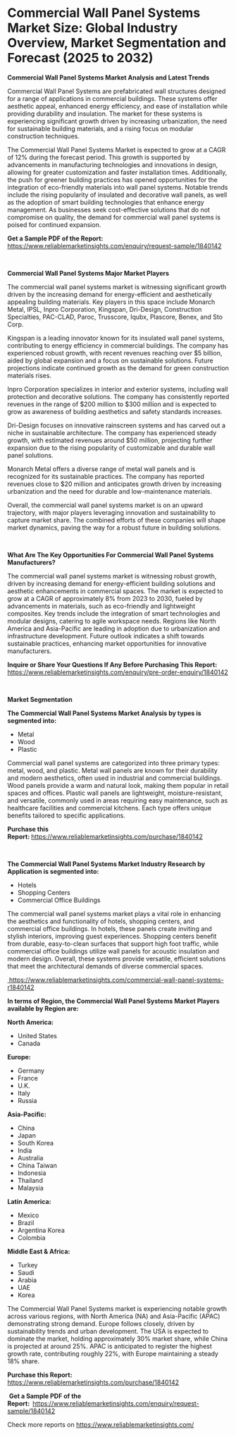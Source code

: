 <p><h1>Commercial Wall Panel Systems Market Size: Global Industry Overview, Market Segmentation and Forecast (2025 to 2032)</h1></p><p><strong>Commercial Wall Panel Systems Market Analysis and Latest Trends</strong></p>
<p><p>Commercial Wall Panel Systems are prefabricated wall structures designed for a range of applications in commercial buildings. These systems offer aesthetic appeal, enhanced energy efficiency, and ease of installation while providing durability and insulation. The market for these systems is experiencing significant growth driven by increasing urbanization, the need for sustainable building materials, and a rising focus on modular construction techniques.</p><p>The Commercial Wall Panel Systems Market is expected to grow at a CAGR of 12% during the forecast period. This growth is supported by advancements in manufacturing technologies and innovations in design, allowing for greater customization and faster installation times. Additionally, the push for greener building practices has opened opportunities for the integration of eco-friendly materials into wall panel systems. Notable trends include the rising popularity of insulated and decorative wall panels, as well as the adoption of smart building technologies that enhance energy management. As businesses seek cost-effective solutions that do not compromise on quality, the demand for commercial wall panel systems is poised for continued expansion.</p></p>
<p><strong>Get a Sample PDF of the Report:&nbsp;</strong> <a href="https://www.reliablemarketinsights.com/enquiry/request-sample/1840142?utm_campaign=3044&utm_medium=2&utm_source=Github&utm_content=ia&utm_term=02042025&utm_id=commercial-wall-panel-systems">https://www.reliablemarketinsights.com/enquiry/request-sample/1840142</a></p>
<p>&nbsp;</p>
<p><strong>Commercial Wall Panel Systems Major Market Players</strong></p>
<p><p>The commercial wall panel systems market is witnessing significant growth driven by the increasing demand for energy-efficient and aesthetically appealing building materials. Key players in this space include Monarch Metal, IPSL, Inpro Corporation, Kingspan, Dri-Design, Construction Specialties, PAC-CLAD, Paroc, Trusscore, Iqubx, Plascore, Benex, and Sto Corp.</p><p>Kingspan is a leading innovator known for its insulated wall panel systems, contributing to energy efficiency in commercial buildings. The company has experienced robust growth, with recent revenues reaching over $5 billion, aided by global expansion and a focus on sustainable solutions. Future projections indicate continued growth as the demand for green construction materials rises.</p><p>Inpro Corporation specializes in interior and exterior systems, including wall protection and decorative solutions. The company has consistently reported revenues in the range of $200 million to $300 million and is expected to grow as awareness of building aesthetics and safety standards increases.</p><p>Dri-Design focuses on innovative rainscreen systems and has carved out a niche in sustainable architecture. The company has experienced steady growth, with estimated revenues around $50 million, projecting further expansion due to the rising popularity of customizable and durable wall panel solutions.</p><p>Monarch Metal offers a diverse range of metal wall panels and is recognized for its sustainable practices. The company has reported revenues close to $20 million and anticipates growth driven by increasing urbanization and the need for durable and low-maintenance materials.</p><p>Overall, the commercial wall panel systems market is on an upward trajectory, with major players leveraging innovation and sustainability to capture market share. The combined efforts of these companies will shape market dynamics, paving the way for a robust future in building solutions.</p></p>
<p>&nbsp;</p>
<p><strong>What Are The Key Opportunities For Commercial Wall Panel Systems Manufacturers?</strong></p>
<p><p>The commercial wall panel systems market is witnessing robust growth, driven by increasing demand for energy-efficient building solutions and aesthetic enhancements in commercial spaces. The market is expected to grow at a CAGR of approximately 8% from 2023 to 2030, fueled by advancements in materials, such as eco-friendly and lightweight composites. Key trends include the integration of smart technologies and modular designs, catering to agile workspace needs. Regions like North America and Asia-Pacific are leading in adoption due to urbanization and infrastructure development. Future outlook indicates a shift towards sustainable practices, enhancing market opportunities for innovative manufacturers.</p></p>
<p><strong>Inquire or Share Your Questions If Any Before Purchasing This Report:</strong> <a href="https://www.reliablemarketinsights.com/enquiry/pre-order-enquiry/1840142?utm_campaign=3044&utm_medium=2&utm_source=Github&utm_content=ia&utm_term=02042025&utm_id=commercial-wall-panel-systems">https://www.reliablemarketinsights.com/enquiry/pre-order-enquiry/1840142</a></p>
<p>&nbsp;</p>
<p><strong>Market Segmentation</strong></p>
<p><strong>The Commercial Wall Panel Systems Market Analysis by types is segmented into:</strong></p>
<p><ul><li>Metal</li><li>Wood</li><li>Plastic</li></ul></p>
<p><p>Commercial wall panel systems are categorized into three primary types: metal, wood, and plastic. Metal wall panels are known for their durability and modern aesthetics, often used in industrial and commercial buildings. Wood panels provide a warm and natural look, making them popular in retail spaces and offices. Plastic wall panels are lightweight, moisture-resistant, and versatile, commonly used in areas requiring easy maintenance, such as healthcare facilities and commercial kitchens. Each type offers unique benefits tailored to specific applications.</p></p>
<p><strong>Purchase this Report:&nbsp;</strong><a href="https://www.reliablemarketinsights.com/purchase/1840142?utm_campaign=3044&utm_medium=2&utm_source=Github&utm_content=ia&utm_term=02042025&utm_id=commercial-wall-panel-systems">https://www.reliablemarketinsights.com/purchase/1840142</a></p>
<p>&nbsp;</p>
<p><strong>The Commercial Wall Panel Systems Market Industry Research by Application is segmented into:</strong></p>
<p><ul><li>Hotels</li><li>Shopping Centers</li><li>Commercial Office Buildings</li></ul></p>
<p><p>The commercial wall panel systems market plays a vital role in enhancing the aesthetics and functionality of hotels, shopping centers, and commercial office buildings. In hotels, these panels create inviting and stylish interiors, improving guest experiences. Shopping centers benefit from durable, easy-to-clean surfaces that support high foot traffic, while commercial office buildings utilize wall panels for acoustic insulation and modern design. Overall, these systems provide versatile, efficient solutions that meet the architectural demands of diverse commercial spaces.</p></p>
<p><a href="https://www.reliablemarketinsights.com/commercial-wall-panel-systems-r1840142?utm_campaign=3044&utm_medium=2&utm_source=Github&utm_content=ia&utm_term=02042025&utm_id=commercial-wall-panel-systems">&nbsp;https://www.reliablemarketinsights.com/commercial-wall-panel-systems-r1840142</a></p>
<p><strong>In terms of Region, the Commercial Wall Panel Systems Market Players available by Region are:</strong></p>
<p>
    <p> <strong> North America: </strong>
        <ul>
            <li>United States</li>
            <li>Canada</li>
        </ul>
        </p> 
    <p> <strong> Europe: </strong>
        <ul>
            <li>Germany</li>
            <li>France</li>
            <li>U.K.</li>
            <li>Italy</li>
            <li>Russia</li>
        </ul>
        </p> 
    <p> <strong> Asia-Pacific: </strong>
        <ul>
            <li>China</li>
            <li>Japan</li>
            <li>South Korea</li>
            <li>India</li>
            <li>Australia</li>
            <li>China Taiwan</li>
            <li>Indonesia</li>
            <li>Thailand</li>
            <li>Malaysia</li>
        </ul>
        </p> 
    <p> <strong> Latin America: </strong>
        <ul>
            <li>Mexico</li>
            <li>Brazil</li>
            <li>Argentina Korea</li>
            <li>Colombia</li>
        </ul>
        </p> 
    <p> <strong> Middle East & Africa: </strong>
        <ul>
            <li>Turkey</li>
            <li>Saudi</li>
            <li>Arabia</li>
            <li>UAE</li>
            <li>Korea</li>
        </ul>
    </p>
    </p>
<p><p>The Commercial Wall Panel Systems market is experiencing notable growth across various regions, with North America (NA) and Asia-Pacific (APAC) demonstrating strong demand. Europe follows closely, driven by sustainability trends and urban development. The USA is expected to dominate the market, holding approximately 30% market share, while China is projected at around 25%. APAC is anticipated to register the highest growth rate, contributing roughly 22%, with Europe maintaining a steady 18% share.</p></p>
<p><strong>Purchase this Report: </strong><a href="https://www.reliablemarketinsights.com/purchase/1840142?utm_campaign=3044&utm_medium=2&utm_source=Github&utm_content=ia&utm_term=02042025&utm_id=commercial-wall-panel-systems">https://www.reliablemarketinsights.com/purchase/1840142</a></p>
<p>&nbsp;<strong>Get a Sample PDF of the Report:&nbsp;&nbsp;</strong><a href="https://www.reliablemarketinsights.com/enquiry/request-sample/1840142?utm_campaign=3044&utm_medium=2&utm_source=Github&utm_content=ia&utm_term=02042025&utm_id=commercial-wall-panel-systems">https://www.reliablemarketinsights.com/enquiry/request-sample/1840142</a></p>
<p><strong></strong></p>
<p>Check more reports on <a href="https://www.reliablemarketinsights.com/?utm_campaign=3044&utm_medium=2&utm_source=Github&utm_content=ia&utm_term=02042025&utm_id=commercial-wall-panel-systems">https://www.reliablemarketinsights.com/</a></p>